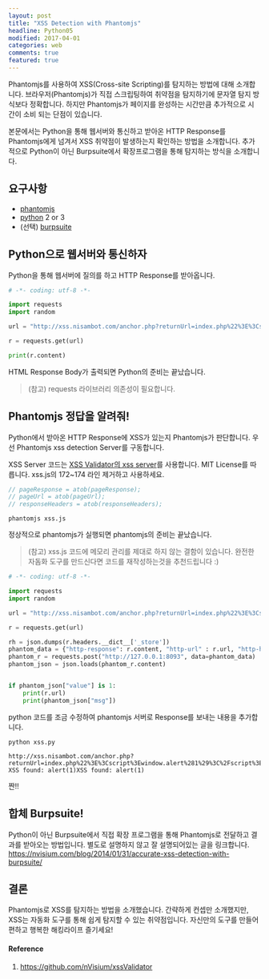 ```yaml
---
layout: post
title: "XSS Detection with Phantomjs"
headline: Python05
modified: 2017-04-01
categories: web
comments: true
featured: true
---
```


Phantomjs를 사용하여 XSS(Cross-site Scripting)를 탐지하는 방법에 대해 소개합니다. 브라우저(Phantomjs)가 직접 스크립팅하여 취약점을 탐지하기에 문자열 탐지 방식보다 정확합니다. 하지만 Phantomjs가 페이지를 완성하는 시간만큼 추가적으로 시간이 소비 되는 단점이 있습니다.

본문에서는 Python을 통해 웹서버와 통신하고 받아온 HTTP Response를 Phantomjs에게 넘겨서 XSS 취약점이 발생하는지 확인하는 방법을 소개합니다. 추가적으로 Python이 아닌 Burpsuite에서 확장프로그램을 통해 탐지하는 방식을 소개합니다.

## 요구사항
- [phantomjs](http://phantomjs.org/)
- [python](https://www.python.org/) 2 or 3
- (선택) [burpsuite](https://portswigger.net/burp/)


## Python으로 웹서버와 통신하자
Python을 통해 웹서버에 질의를 하고 HTTP Response를 받아옵니다.

```python
# -*- coding: utf-8 -*-

import requests
import random

url = "http://xss.nisambot.com/anchor.php?returnUrl=index.php%22%3E%3Cscript%3Ewindow.alert%281%29%3C%2Fscript%3E%3Ca"

r = requests.get(url)

print(r.content)
```
HTML Response Body가 출력되면 Python의 준비는 끝났습니다.

> (참고) requests 라이브러리 의존성이 필요합니다.

## Phantomjs 정답을 알려줘!
Python에서 받아온 HTTP Response에 XSS가 있는지 Phantomjs가 판단합니다.
우선 Phantomjs xss detection Server를 구동합니다.

XSS Server 코드는 [XSS Validator의 xss server](https://github.com/nVisium/xssValidator/blob/master/xss-detector/xss.js)를 사용합니다. MIT License를 따릅니다.
xss.js의 172~174 라인 제거하고 사용하세요.
```javascript
// pageResponse = atob(pageResponse);
// pageUrl = atob(pageUrl);
// responseHeaders = atob(responseHeaders);
```

```
phantomjs xss.js
```
정상적으로 phantomjs가 실행되면 phantomjs의 준비는 끝났습니다.

> (참고) xss.js 코드에 메모리 관리를 제대로 하지 않는 결함이 있습니다. 완전한 자돔화 도구를 만드신다면 코드를 재작성하는것을 추천드립니다 :)


```python
# -*- coding: utf-8 -*-

import requests
import random

url = "http://xss.nisambot.com/anchor.php?returnUrl=index.php%22%3E%3Cscript%3Ewindow.alert%281%29%3C%2Fscript%3E%3Ca"

r = requests.get(url)

rh = json.dumps(r.headers.__dict__['_store'])
phantom_data = {"http-response": r.content, "http-url" : r.url, "http-headers": rh }
phantom_r = requests.post("http://127.0.0.1:8093", data=phantom_data)
phantom_json = json.loads(phantom_r.content)


if phantom_json["value"] is 1:
    print(r.url)
    print(phantom_json["msg"])
```

python 코드를 조금 수정하여 phantomjs 서버로 Response를 보내는 내용을 추가합니다.


```
python xss.py

http://xss.nisambot.com/anchor.php?returnUrl=index.php%22%3E%3Cscript%3Ewindow.alert%281%29%3C%2Fscript%3E%3Ca
XSS found: alert(1)XSS found: alert(1)
```
짠!!

## 합체 Burpsuite!
Python이 아닌 Burpsuite에서 직접 확장 프로그램을 통해 Phantomjs로 전달하고 결과를 받아오는 방법입니다.
별도로 설명하지 않고 잘 설명되어있는 글을 링크합니다.
https://nvisium.com/blog/2014/01/31/accurate-xss-detection-with-burpsuite/

## 결론
Phantomjs로 XSS를 탐지하는 방법을 소개했습니다. 간략하게 컨셉만 소개했지만, XSS는 자동화 도구를 통해 쉽게 탐지할 수 있는 취약점입니다. 자신만의 도구를 만들어 편하고 행복한 해킹라이프 즐기세요!

#### Reference
1. https://github.com/nVisium/xssValidator

